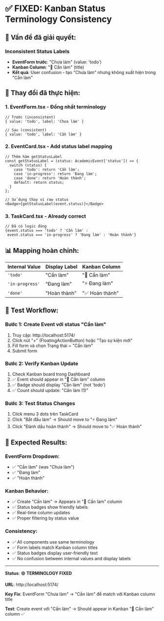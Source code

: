 # ✅ FIXED: Kanban Status Terminology Consistency

## 🎯 **Vấn đề đã giải quyết:**

### **Inconsistent Status Labels**
- **EventForm trước**: "Chưa làm" (value: 'todo')  
- **Kanban Column**: "📝 Cần làm" (title)
- **Kết quả**: User confusion - tạo "Chưa làm" nhưng không xuất hiện trong "Cần làm"

## 🔧 **Thay đổi đã thực hiện:**

### **1. EventForm.tsx - Đồng nhất terminology** 
```tsx
// Trước (inconsistent)
{ value: 'todo', label: 'Chưa làm' }

// Sau (consistent)  
{ value: 'todo', label: 'Cần làm' }
```

### **2. EventCard.tsx - Add status label mapping**
```tsx
// Thêm hàm getStatusLabel
const getStatusLabel = (status: AcademicEvent['status']) => {
  switch (status) {
    case 'todo': return 'Cần làm';
    case 'in-progress': return 'Đang làm'; 
    case 'done': return 'Hoàn thành';
    default: return status;
  }
};

// Sử dụng thay vì raw status
<Badge>{getStatusLabel(event.status)}</Badge>
```

### **3. TaskCard.tsx - Already correct**
```tsx
// Đã có logic đúng
{event.status === 'todo' ? 'Cần làm' :
 event.status === 'in-progress' ? 'Đang làm' : 'Hoàn thành'}
```

## 📊 **Mapping hoàn chỉnh:**

| Internal Value | Display Label | Kanban Column |
|----------------|---------------|---------------|
| `'todo'` | "Cần làm" | "📝 Cần làm" |
| `'in-progress'` | "Đang làm" | "⚡ Đang làm" |
| `'done'` | "Hoàn thành" | "✅ Hoàn thành" |

## 🧪 **Test Workflow:**

### **Bước 1: Create Event với status "Cần làm"**
1. Truy cập: http://localhost:5174/
2. Click nút "+" (FloatingActionButton) hoặc "Tạo sự kiện mới"
3. Fill form và chọn Trạng thái = "Cần làm"
4. Submit form

### **Bước 2: Verify Kanban Update**
1. Check Kanban board trong Dashboard
2. ✅ Event should appear in "📝 Cần làm" column
3. ✅ Badge should display "Cần làm" (not 'todo')
4. ✅ Count should update: "Cần làm (1)"

### **Bước 3: Test Status Changes**
1. Click menu 3 dots trên TaskCard
2. Click "Bắt đầu làm" → Should move to "⚡ Đang làm"
3. Click "Đánh dấu hoàn thành" → Should move to "✅ Hoàn thành"

## 🎯 **Expected Results:**

### **EventForm Dropdown:**
- ✅ "Cần làm" (was "Chưa làm")
- ✅ "Đang làm"  
- ✅ "Hoàn thành"

### **Kanban Behavior:**
- ✅ Create "Cần làm" → Appears in "📝 Cần làm" column
- ✅ Status badges show friendly labels
- ✅ Real-time column updates
- ✅ Proper filtering by status value

### **Consistency:**
- ✅ All components use same terminology
- ✅ Form labels match Kanban column titles
- ✅ Status badges display user-friendly text
- ✅ No confusion between internal values and display labels

---

**Status**: 🟢 **TERMINOLOGY FIXED**

**URL**: http://localhost:5174/

**Key Fix**: EventForm "Chưa làm" → "Cần làm" để match với Kanban column title

**Test**: Create event với "Cần làm" → Should appear in Kanban "📝 Cần làm" column ✅

